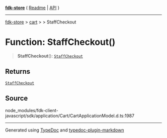 [**fdk-store**](../../../README.md) ( [Readme](../../../README.md) \| [API](../../../API.md) )

---

[fdk-store](../../../API.md) > [cart](../../README.md) > [<internal>](../README.md) > StaffCheckout

# Function: StaffCheckout()

> **StaffCheckout**(): [`StaffCheckout`](../type-aliases/type-alias.StaffCheckout.md)

## Returns

[`StaffCheckout`](../type-aliases/type-alias.StaffCheckout.md)

## Source

node_modules/fdk-client-javascript/sdk/application/Cart/CartApplicationModel.d.ts:1987

---

Generated using [TypeDoc](https://typedoc.org/) and [typedoc-plugin-markdown](https://www.npmjs.com/package/typedoc-plugin-markdown)
